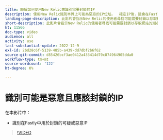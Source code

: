 ```yaml
---
title: 瞭解如何使用New Relic來識別需要封鎖的IP
description: 使用New Relic識別本質上可能為惡意的IP位址。  確定IP後，這會在Fastly中使用以阻止其存取應用程式
landing-page-description: 此影片會指示New Relic的使用者尋找可能需要封鎖以存取網站的潛在IP位址。
short-description: 此影片會指示New Relic的使用者尋找可能需要封鎖以存取網站的潛在IP位址。
kt: 11566
doc-type: video
audience: all
activity: use
last-substantial-update: 2022-12-9
exl-id: 2bd28c6f-5139-485b-a439-dd7dbf2b6f62
source-git-commit: d85426bcf3ae0412a433414d70c874964905dda0
workflow-type: tm+mt
source-wordcount: '122'
ht-degree: 0%

---
```


# 識別可能是惡意且應該封鎖的IP

在本影片中：

- 識別在Fastly中&#x200B;用於封鎖的可疑或惡意IP

>[!VIDEO](https://video.tv.adobe.com/v/3412088?quality=12&learn=on)
